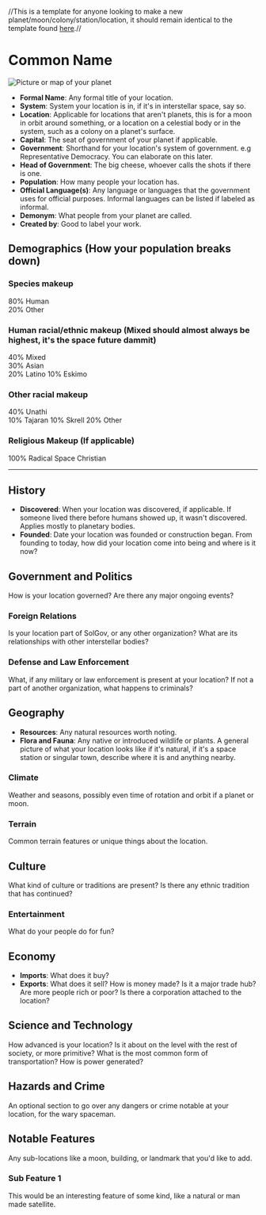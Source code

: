 //This is a template for anyone looking to make a new planet/moon/colony/station/location, it should remain identical to the template found [here][1].//

# Common Name


![Picture or map of your planet][2]
 
* **Formal Name**: Any formal title of your location.
* **System**: System your location is in, if it's in interstellar space, say so.
* **Location**: Applicable for locations that aren't planets, this is for a moon in orbit around something, or a location on a celestial body or in the system, such as a colony on a planet's surface.
* **Capital**:  The seat of government of your planet if applicable.
* **Government**: Shorthand for your location's system of government. e.g Representative Democracy. You can elaborate on this later.
* **Head of Government**: The big cheese, whoever calls the shots if there is one.
* **Population**: How many people your location has.
* **Official Language(s)**: Any language or languages that the government uses for official purposes. Informal languages can be listed if labeled as informal.
* **Demonym**:  What people from your planet are called.
* **Created by**: Good to label your work.

## Demographics (How your population breaks down)

### Species makeup

80% Human  
20% Other

### Human racial/ethnic makeup (Mixed should almost always be highest, it's the space future dammit)

40% Mixed  
30% Asian  
20% Latino 
10% Eskimo

### Other racial makeup

40% Unathi  
10% Tajaran
10% Skrell
20% Other

### Religious Makeup (If applicable)

100% Radical Space Christian

___

## History
* **Discovered**: When your location was discovered, if applicable. If someone lived there before humans showed up, it wasn't discovered. Applies mostly to planetary bodies.
* **Founded**: Date your location was founded or construction began.
From founding to today, how did your location come into being and where is it now?

## Government and Politics
How is your location governed? Are there any major ongoing events? 

### Foreign Relations
Is your location part of SolGov, or any other organization? What are its relationships with other interstellar bodies?
### Defense and Law Enforcement
What, if any military or law enforcement is present at your location? If not a part of another organization, what happens to criminals?

## Geography
* **Resources**: Any natural resources worth noting.
* **Flora and Fauna**: Any native or introduced wildlife or plants.
A general picture of what your location looks like if it's natural, if it's a space station or singular town, describe where it is and anything nearby.

### Climate
Weather and seasons, possibly even time of rotation and orbit if a planet or moon.
### Terrain
Common terrain features or unique things about the location.

## Culture
What kind of culture or traditions are present? Is there any ethnic tradition that has continued?

### Entertainment
What do your people do for fun?

## Economy
* **Imports**: What does it buy?
* **Exports**: What does it sell?
How is money made? Is it a major trade hub? Are more people rich or poor? Is there a corporation attached to the location?

## Science and Technology
How advanced is your location? Is it about on the level with the rest of society, or more primitive? What is the most common form of transportation? How is power generated?

## Hazards and Crime
An optional section to go over any dangers or crime notable at your location, for the wary spaceman.

## Notable Features
Any sub-locations like a moon, building, or landmark that you'd like to add.

### Sub Feature 1
This would be an interesting feature of some kind, like a natural or man made satellite.








[1]: https://baystation12.net/forums/threads/location-submission-template.2903/
[2]: http://ichef.bbci.co.uk/news/976/cpsprodpb/16A79/production/_89139729_thinkstockphotos-494508653.jpg
